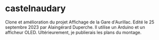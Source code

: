 # castelnaudary
Clone et amélioration du projet Affichage de la Gare d'Aurillac.
Edité le 25 septembre 2023 par Alaingérard Duperche.
Il utilise un Arduino et un afficheur OLED.
Ultérieurement, je publierais les plans du montage.
